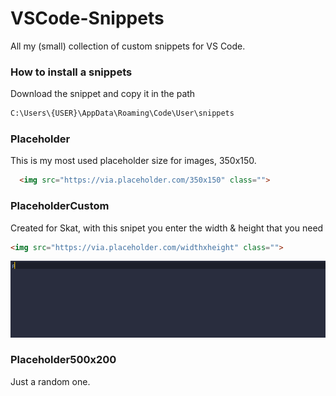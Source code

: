 # VSCode-Snippets
All my (small) collection of custom snippets for VS Code.
### How to install a snippets
Download the snippet and copy it in the path
```bash
C:\Users\{USER}\AppData\Roaming\Code\User\snippets
```

### Placeholder 
This is my most used placeholder size for images, 350x150.
```html
  <img src="https://via.placeholder.com/350x150" class="">
```
### PlaceholderCustom
Created for Skat, with this snipet you enter the width & height that you need
```html
<img src="https://via.placeholder.com/widthxheight" class="">
```
![](GitImages/gifPlaceholder.gif)
### Placeholder500x200
Just a random one.
